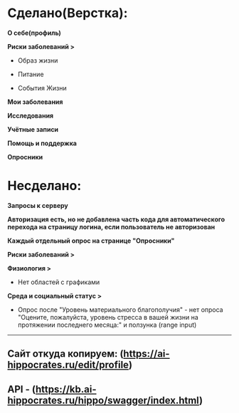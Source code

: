 # Сделано(Верстка):

**О себе(профиль)**

**Риски заболеваний >**

- Образ жизни

- Питание

- События Жизни

**Мои заболевания** 

**Исследования**

**Учётные записи**

**Помощь и поддержка**

**Опросники** 


# Несделано:

**Запросы к серверу**

**Авторизация есть, но не добавлена часть кода для автоматического перехода на страницу логина, если пользователь не авторизован**

**Каждый отдельный опрос на странице "Опросники"** 

**Риски заболеваний >**

**Физиология >** 

- Нет областей с графиками

**Среда и социальный статус >**

- Опрос после "Уровень материального благополучия" - нет опроса "Оцените, пожалуйста, уровень стресса в вашей жизни на протяжении последнего месяца:" и ползунка (range input)



---

## **Сайт откуда копируем:** (https://ai-hippocrates.ru/edit/profile)

## **API -** (https://kb.ai-hippocrates.ru/hippo/swagger/index.html)
